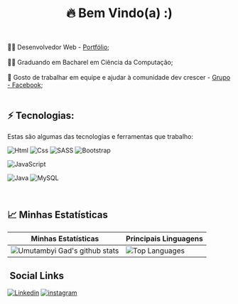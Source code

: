
<h1 align='center'>
  🔥 Bem Vindo(a) :)
</h1>

<p> <br> <p/>

:technologist: Desenvolvedor Web - [Portfólio](https://albertomoiseisdev.com.br);<br> <br>
:man_student: Graduando em Bacharel em Ciência da Computação;<br> <br>
:handshake: Gosto de trabalhar em equipe e ajudar à comunidade dev crescer - [Grupo - Facebook](https://www.facebook.com/groups/2249002278688933);<br>
<br>

## ⚡ Tecnologias:

Estas são algumas das tecnologias e ferramentas que trabalho:

![Html](https://img.shields.io/badge/HTML5-E34F26?style=for-the-badge&logo=html5&logoColor=white)
![Css](https://img.shields.io/badge/CSS3-1572B6?style=for-the-badge&logo=css3&logoColor=white)
![SASS](https://img.shields.io/badge/SASS-hotpink.svg?style=for-the-badge&logo=SASS&logoColor=white)
![Bootstrap](https://img.shields.io/badge/Bootstrap-563D7C?style=for-the-badge&logo=bootstrap&logoColor=white)

![JavaScript](https://img.shields.io/badge/javascript-%23323330.svg?style=for-the-badge&logo=javascript&logoColor=%23F7DF1E)

![Java](https://img.shields.io/badge/Java-ED8B00?style=for-the-badge&logo=java&logoColor=white)
![MySQL](https://img.shields.io/badge/mysql-%2300f.svg?style=for-the-badge&logo=mysql&logoColor=white)

<br>

## 📈 Minhas Estatísticas

| Minhas Estatísticas                                                                                                                                   | Principais Linguagens                                                                                                                                           |
| ----------------------------------------------------------------------------------------------------------------------------------------------------- | --------------------------------------------------------------------------------------------------------------------------------------------------------------- |
| ![Umutambyi Gad's github stats](https://github-readme-stats.vercel.app/api?username=devalbertomoiseis&show_icons=true&hide_border=true&theme=dracula) | ![Top Languages](https://github-readme-stats.vercel.app/api/top-langs/?username=devalbertomoiseis&langs_count=14&hide_border=true&theme=dracula&layout=compact) |

## &nbsp;Social Links

[![Linkedin](https://img.shields.io/badge/LinkedIn-0077B5?style=for-the-badge&logo=linkedin&logoColor=white)](https://www.linkedin.com/in/albertomoiseisdev/)
[![instagram](https://img.shields.io/badge/Instagram-E4405F?style=for-the-badge&logo=instagram&logoColor=white)](https://www.instagram.com/amdev.pro/)
